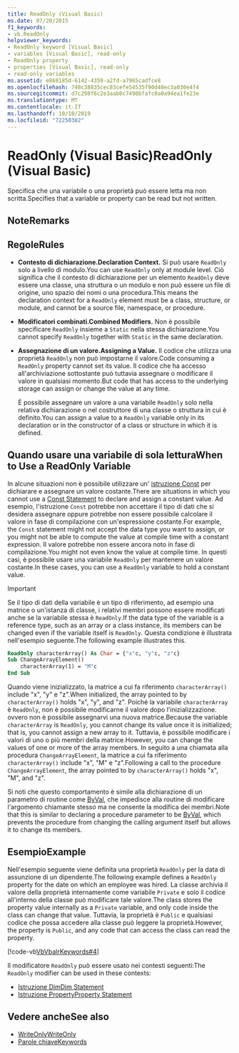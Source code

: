 ```yaml
---
title: ReadOnly (Visual Basic)
ms.date: 07/20/2015
f1_keywords:
- vb.ReadOnly
helpviewer_keywords:
- ReadOnly keyword [Visual Basic]
- variables [Visual Basic], read-only
- ReadOnly property
- properties [Visual Basic], read-only
- read-only variables
ms.assetid: e868185d-6142-4359-a2fd-a7965cadfce8
ms.openlocfilehash: 748c38835cec83cefe54535f90d40ec3a030e4f4
ms.sourcegitcommit: d7c298f6c2e3aab0c7498bfafc0a0a94ea1fe23e
ms.translationtype: MT
ms.contentlocale: it-IT
ms.lasthandoff: 10/10/2019
ms.locfileid: "72250382"
---
```

# <a name="readonly-visual-basic"></a><span data-ttu-id="b43d7-102">ReadOnly (Visual Basic)</span><span class="sxs-lookup"><span data-stu-id="b43d7-102">ReadOnly (Visual Basic)</span></span>
<span data-ttu-id="b43d7-103">Specifica che una variabile o una proprietà può essere letta ma non scritta.</span><span class="sxs-lookup"><span data-stu-id="b43d7-103">Specifies that a variable or property can be read but not written.</span></span>  
  
## <a name="remarks"></a><span data-ttu-id="b43d7-104">Note</span><span class="sxs-lookup"><span data-stu-id="b43d7-104">Remarks</span></span>  
  
## <a name="rules"></a><span data-ttu-id="b43d7-105">Regole</span><span class="sxs-lookup"><span data-stu-id="b43d7-105">Rules</span></span>  
  
- <span data-ttu-id="b43d7-106">**Contesto di dichiarazione.**</span><span class="sxs-lookup"><span data-stu-id="b43d7-106">**Declaration Context.**</span></span> <span data-ttu-id="b43d7-107">Si può usare `ReadOnly` solo a livello di modulo.</span><span class="sxs-lookup"><span data-stu-id="b43d7-107">You can use `ReadOnly` only at module level.</span></span> <span data-ttu-id="b43d7-108">Ciò significa che il contesto di dichiarazione per un elemento `ReadOnly` deve essere una classe, una struttura o un modulo e non può essere un file di origine, uno spazio dei nomi o una procedura.</span><span class="sxs-lookup"><span data-stu-id="b43d7-108">This means the declaration context for a `ReadOnly` element must be a class, structure, or module, and cannot be a source file, namespace, or procedure.</span></span>  
  
- <span data-ttu-id="b43d7-109">**Modificatori combinati.**</span><span class="sxs-lookup"><span data-stu-id="b43d7-109">**Combined Modifiers.**</span></span> <span data-ttu-id="b43d7-110">Non è possibile specificare `ReadOnly` insieme a `Static` nella stessa dichiarazione.</span><span class="sxs-lookup"><span data-stu-id="b43d7-110">You cannot specify `ReadOnly` together with `Static` in the same declaration.</span></span>  
  
- <span data-ttu-id="b43d7-111">**Assegnazione di un valore.**</span><span class="sxs-lookup"><span data-stu-id="b43d7-111">**Assigning a Value.**</span></span> <span data-ttu-id="b43d7-112">Il codice che utilizza una proprietà `ReadOnly` non può impostarne il valore.</span><span class="sxs-lookup"><span data-stu-id="b43d7-112">Code consuming a `ReadOnly` property cannot set its value.</span></span> <span data-ttu-id="b43d7-113">Il codice che ha accesso all'archiviazione sottostante può tuttavia assegnare o modificare il valore in qualsiasi momento.</span><span class="sxs-lookup"><span data-stu-id="b43d7-113">But code that has access to the underlying storage can assign or change the value at any time.</span></span>  
  
     <span data-ttu-id="b43d7-114">È possibile assegnare un valore a una variabile `ReadOnly` solo nella relativa dichiarazione o nel costruttore di una classe o struttura in cui è definito.</span><span class="sxs-lookup"><span data-stu-id="b43d7-114">You can assign a value to a `ReadOnly` variable only in its declaration or in the constructor of a class or structure in which it is defined.</span></span>  
  
## <a name="when-to-use-a-readonly-variable"></a><span data-ttu-id="b43d7-115">Quando usare una variabile di sola lettura</span><span class="sxs-lookup"><span data-stu-id="b43d7-115">When to Use a ReadOnly Variable</span></span>  
 <span data-ttu-id="b43d7-116">In alcune situazioni non è possibile utilizzare un' [istruzione Const](../../../visual-basic/language-reference/statements/const-statement.md) per dichiarare e assegnare un valore costante.</span><span class="sxs-lookup"><span data-stu-id="b43d7-116">There are situations in which you cannot use a [Const Statement](../../../visual-basic/language-reference/statements/const-statement.md) to declare and assign a constant value.</span></span> <span data-ttu-id="b43d7-117">Ad esempio, l'istruzione `Const` potrebbe non accettare il tipo di dati che si desidera assegnare oppure potrebbe non essere possibile calcolare il valore in fase di compilazione con un'espressione costante.</span><span class="sxs-lookup"><span data-stu-id="b43d7-117">For example, the `Const` statement might not accept the data type you want to assign, or you might not be able to compute the value at compile time with a constant expression.</span></span> <span data-ttu-id="b43d7-118">Il valore potrebbe non essere ancora noto in fase di compilazione.</span><span class="sxs-lookup"><span data-stu-id="b43d7-118">You might not even know the value at compile time.</span></span> <span data-ttu-id="b43d7-119">In questi casi, è possibile usare una variabile `ReadOnly` per mantenere un valore costante.</span><span class="sxs-lookup"><span data-stu-id="b43d7-119">In these cases, you can use a `ReadOnly` variable to hold a constant value.</span></span>  
  
> [!IMPORTANT]
> <span data-ttu-id="b43d7-120">Se il tipo di dati della variabile è un tipo di riferimento, ad esempio una matrice o un'istanza di classe, i relativi membri possono essere modificati anche se la variabile stessa è `ReadOnly`.</span><span class="sxs-lookup"><span data-stu-id="b43d7-120">If the data type of the variable is a reference type, such as an array or a class instance, its members can be changed even if the variable itself is `ReadOnly`.</span></span> <span data-ttu-id="b43d7-121">Questa condizione è illustrata nell'esempio seguente.</span><span class="sxs-lookup"><span data-stu-id="b43d7-121">The following example illustrates this.</span></span>  
  
 ```vb
 ReadOnly characterArray() As Char = {"x"c, "y"c, "z"c}
 Sub ChangeArrayElement()
     characterArray(1) = "M"c
 End Sub
 ```
  
 <span data-ttu-id="b43d7-122">Quando viene inizializzato, la matrice a cui fa riferimento `characterArray()` include "x", "y" e "z".</span><span class="sxs-lookup"><span data-stu-id="b43d7-122">When initialized, the array pointed to by `characterArray()` holds "x", "y", and "z".</span></span> <span data-ttu-id="b43d7-123">Poiché la variabile `characterArray` è `ReadOnly`, non è possibile modificarne il valore dopo l'inizializzazione. ovvero non è possibile assegnarvi una nuova matrice.</span><span class="sxs-lookup"><span data-stu-id="b43d7-123">Because the variable `characterArray` is `ReadOnly`, you cannot change its value once it is initialized; that is, you cannot assign a new array to it.</span></span> <span data-ttu-id="b43d7-124">Tuttavia, è possibile modificare i valori di uno o più membri della matrice.</span><span class="sxs-lookup"><span data-stu-id="b43d7-124">However, you can change the values of one or more of the array members.</span></span> <span data-ttu-id="b43d7-125">In seguito a una chiamata alla procedura `ChangeArrayElement`, la matrice a cui fa riferimento `characterArray()` include "x", "M" e "z".</span><span class="sxs-lookup"><span data-stu-id="b43d7-125">Following a call to the procedure `ChangeArrayElement`, the array pointed to by `characterArray()` holds "x", "M", and "z".</span></span>
  
 <span data-ttu-id="b43d7-126">Si noti che questo comportamento è simile alla dichiarazione di un parametro di routine come [ByVal](byval.md), che impedisce alla routine di modificare l'argomento chiamante stesso ma ne consente la modifica dei membri.</span><span class="sxs-lookup"><span data-stu-id="b43d7-126">Note that this is similar to declaring a procedure parameter to be [ByVal](byval.md), which prevents the procedure from changing the calling argument itself but allows it to change its members.</span></span>  
  
## <a name="example"></a><span data-ttu-id="b43d7-127">Esempio</span><span class="sxs-lookup"><span data-stu-id="b43d7-127">Example</span></span>

<span data-ttu-id="b43d7-128">Nell'esempio seguente viene definita una proprietà `ReadOnly` per la data di assunzione di un dipendente.</span><span class="sxs-lookup"><span data-stu-id="b43d7-128">The following example defines a `ReadOnly` property for the date on which an employee was hired.</span></span> <span data-ttu-id="b43d7-129">La classe archivia il valore della proprietà internamente come variabile `Private` e solo il codice all'interno della classe può modificare tale valore.</span><span class="sxs-lookup"><span data-stu-id="b43d7-129">The class stores the property value internally as a `Private` variable, and only code inside the class can change that value.</span></span> <span data-ttu-id="b43d7-130">Tuttavia, la proprietà è `Public` e qualsiasi codice che possa accedere alla classe può leggere la proprietà.</span><span class="sxs-lookup"><span data-stu-id="b43d7-130">However, the property is `Public`, and any code that can access the class can read the property.</span></span>
  
[!code-vb[VbVbalrKeywords#4](~/samples/snippets/visualbasic/VS_Snippets_VBCSharp/VbVbalrKeywords/VB/Class1.vb#4)]
  
<span data-ttu-id="b43d7-131">Il modificatore `ReadOnly` può essere usato nei contesti seguenti:</span><span class="sxs-lookup"><span data-stu-id="b43d7-131">The `ReadOnly` modifier can be used in these contexts:</span></span>
  
- [<span data-ttu-id="b43d7-132">Istruzione Dim</span><span class="sxs-lookup"><span data-stu-id="b43d7-132">Dim Statement</span></span>](../statements/dim-statement.md) 
- [<span data-ttu-id="b43d7-133">Istruzione Property</span><span class="sxs-lookup"><span data-stu-id="b43d7-133">Property Statement</span></span>](../statements/property-statement.md)  
  
## <a name="see-also"></a><span data-ttu-id="b43d7-134">Vedere anche</span><span class="sxs-lookup"><span data-stu-id="b43d7-134">See also</span></span>

- [<span data-ttu-id="b43d7-135">WriteOnly</span><span class="sxs-lookup"><span data-stu-id="b43d7-135">WriteOnly</span></span>](writeonly.md)
- [<span data-ttu-id="b43d7-136">Parole chiave</span><span class="sxs-lookup"><span data-stu-id="b43d7-136">Keywords</span></span>](../keywords/index.md)
